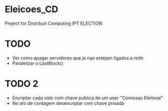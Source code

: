 # Eleicoes_CD
Project for Distribuit Computing IPT
ELECTION

# TODO
  -  Ver como apagar servidores que ja nao estejam ligados a rede
  -  Paralelizar o LastBlock()

# TODO 2
  - Encriptar cada voto com chave publica de um user "Comissao Eleitoral"
  - No ato de contagem desencriptar com chave privada
